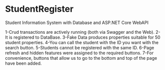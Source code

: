 # StudentRegister

Student Information System with Database and ASP.NET Core WebAPI


1-Crud transactions are actively running (both via Swagger and the Web).
2-It is registered to DataBase.
3-Fake Data produces properties suitable for 50 student properties.
4-You can call the student with the ID you want with the search button.
5-Students cannot be registered with the same ID.
6-Page refresh and hidden features were assigned to the required buttons.
7-For convenience, buttons that allow us to go to the bottom and top of the page have been added.
